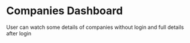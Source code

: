 # Companies Dashboard
User can watch some details of companies without login and full details after login
